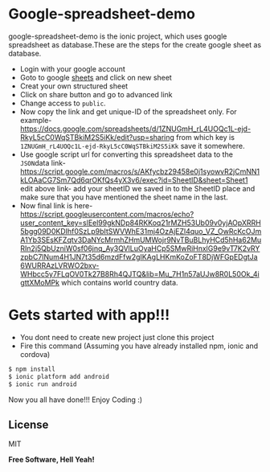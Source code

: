 # Google-spreadsheet-demo

google-spreadsheet-demo is the ionic project, which uses google spreadsheet as database.These are the steps for the create google sheet as database.

  - Login with your google account
  - Goto to google [sheets](https://docs.google.com/spreadsheets/u/0/) and click on new sheet
  - Creat your own structured sheet
  - Click on share button and go to advanced link
  - Change access to `public`.
  - Now copy the link and get unique-ID of the spreadsheet only. For example- https://docs.google.com/spreadsheets/d/1ZNUGmH_rL4UOQc1L-ejd-RkyL5cC0WqSTBkiM2S5iKk/edit?usp=sharing from which key is `1ZNUGmH_rL4UOQc1L-ejd-RkyL5cC0WqSTBkiM2S5iKk` save it somewhere.
  - Use google script url for converting this spreadsheet data to the `JSON`data link- https://script.google.com/macros/s/AKfycbz29458e0j1syowvR2jCmNN1kLOAaCG7Sm7Qd6qrOKfQs4yX3v6/exec?id=SheetID&sheet=Sheet1
 edit above link- add your sheetID we saved in to the SheetID place and make sure that you have mentioned the sheet name in the last.
  - Now final link is here-https://script.googleusercontent.com/macros/echo?user_content_key=slEel99gkNDp84RKKoq21rMZH53Ub09v0yjAOpXRRH5bgg09D0KDIhf0SzLp9bItSWVWhE31mj4OzAjEZl4quo_VZ_OwRcKcOJmA1Yb3SEsKFZqtv3DaNYcMrmhZHmUMWojr9NvTBuBLhyHCd5hHa62MuRIn2j5QbUzniW0sf06jnq_Ay3QVlLuOyaHCp5SMwRiHnxlG9e9vT7K2vRYzpbC7lNum4H1JN7t35d6mzdFfw2gIKAgLHKmKoZoFT8DjWFGpEDgtJa6WURRAzLVRWO2bxv-WHbcc5y7FLqOV0Tk27B8Rh4QJTQ&lib=Mu_7H1n57aUJw8R0L50Ok_4igttXMoMPk 
  which contains world country data.

# Gets started with app!!!

  - You dont need to create new project just clone this project
  - Fire this command (Assuming you have already installed npm, ionic and cordova)
```sh
$ npm install
$ ionic platform add android
$ ionic run android
```

Now you all have done!!!
Enjoy Coding :)

License
----

MIT


**Free Software, Hell Yeah!**
